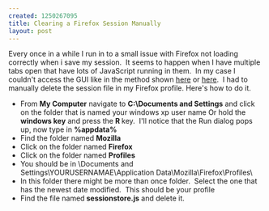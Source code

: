 ```yaml
--- 
created: 1250267095
title: Clearing a Firefox Session Manually
layout: post
---
```

<p>Every once in a while I run in to a small issue with Firefox not loading correctly when i save my session.&nbsp; It seems to happen when I have multiple tabs open that have lots of JavaScript running in them.&nbsp; In my case I couldn't access the GUI like in the method shown <a href="http://webtoolsandtips.com/firefox/firefox-restore-session/" target="_blank">here</a> or <a target="_blank" href="http://kb.mozillazine.org/Session_Restore">here</a>.&nbsp; I had to manually delete the session file in my Firefox profile. Here's how to do it.</p>
<ul>
    <li>From <strong>My Computer</strong> navigate to <strong>C:\Documents and Settings</strong> and click on the folder that is named your windows xp user name Or hold the <strong>windows key</strong> and press the <strong>R </strong>key.&nbsp; I'll notice that the Run dialog pops up, now type in <strong>%appdata%</strong></li>
    <li>Find the folder named <strong>Mozilla</strong></li>
    <li>Click on the folder named <strong>Firefox</strong></li>
    <li>Click on the folder named <strong>Profiles</strong></li>
    <li>You should be in \Documents and Settings\YOURUSERNAMAE\Application Data\Mozilla\Firefox\Profiles\</li>
    <li>In this folder there might be more than once folder.&nbsp; Select the one that has the newest date modified.&nbsp; This should be your profile</li>
    <li>Find the file named<strong> sessionstore.js</strong> and delete it.</li>
</ul>
<p>&nbsp;</p>
